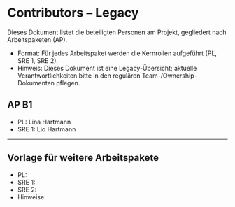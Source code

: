 # Contributors – Legacy

Dieses Dokument listet die beteiligten Personen am Projekt, gegliedert nach Arbeitspaketen (AP).

- Format: Für jedes Arbeitspaket werden die Kernrollen aufgeführt (PL, SRE 1, SRE 2).
- Hinweis: Dieses Dokument ist eine Legacy-Übersicht; aktuelle Verantwortlichkeiten bitte in den regulären Team-/Ownership-Dokumenten pflegen.

## AP B1
- PL: Lina Hartmann
- SRE 1: Lio Hartmann

---

## Vorlage für weitere Arbeitspakete
- PL: 
- SRE 1: 
- SRE 2: 
- Hinweise: 

